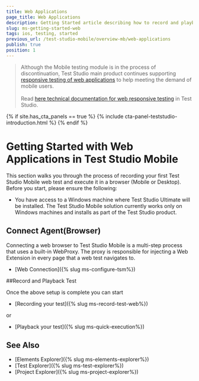 ```yaml
---
title: Web Applications
page_title: Web Applications
description: Getting Started article describing how to record and playback a mobile Test Studio test.
slug: ms-getting-started-web
tags: ios, testing, started
previous_url: /test-studio-mobile/overview-mb/web-applications
publish: true
position: 1
---
```


> Although the Mobile testing module is in the process of discontinuation, Test Studio main product continues supporting <a href="https://www.telerik.com/teststudio/automated-website-responsive-testing" target="_blank">responsive testing of web applications</a> to help meeting the demand of mobile users.
><br>
><br>
> Read <a href="/automated-tests/responsive/responsive-test" target="_blank">here technical documentation for web responsive testing</a> in Test Studio.

{% if site.has_cta_panels == true %}
{% include cta-panel-teststudio-introduction.html %}
{% endif %}

# Getting Started with Web Applications in Test Studio Mobile

This section walks you through the process of recording your first Test Studio Mobile web test and execute it in a browser (Mobile or Desktop). Before you start, please ensure the following:

* You have access to a Windows machine where Test Studio Ultimate will be installed. The Test Studio Mobile solution currently works only on Windows machines and installs as part of the Test Studio product.

## Connect Agent(Browser)

Connecting a web browser to Test Studio Mobile is a multi-step process that uses a built-in WebProxy. The proxy is responsible for injecting a Web Extension in every page that a web test navigates to.

* [Web Connection]({% slug ms-configure-tsm%})

##Record and Playback Test

Once the above setup is complete you can start

* [Recording your test]({% slug ms-record-test-web%})

or

* [Playback your test]({% slug ms-quick-execution%})


See Also
--------

+ [Elements Explorer]({% slug ms-elements-explorer%})
+ [Test Explorer]({% slug ms-test-explorer%})
+ [Project Explorer]({% slug ms-project-explorer%})